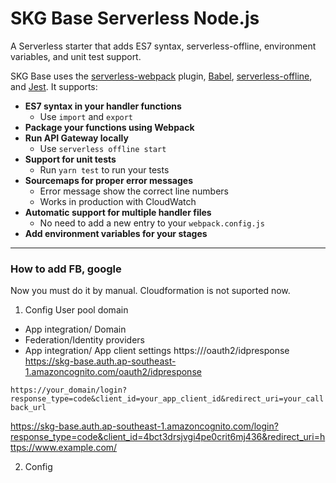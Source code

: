 # SKG Base Serverless Node.js

A Serverless starter that adds ES7 syntax, serverless-offline, environment variables, and unit test support.

SKG Base uses the [serverless-webpack](https://github.com/serverless-heaven/serverless-webpack) plugin, [Babel](https://babeljs.io), [serverless-offline](https://github.com/dherault/serverless-offline), and [Jest](https://facebook.github.io/jest/). It supports:

- **ES7 syntax in your handler functions**
  - Use `import` and `export`
- **Package your functions using Webpack**
- **Run API Gateway locally**
  - Use `serverless offline start`
- **Support for unit tests**
  - Run `yarn test` to run your tests
- **Sourcemaps for proper error messages**
  - Error message show the correct line numbers
  - Works in production with CloudWatch
- **Automatic support for multiple handler files**
  - No need to add a new entry to your `webpack.config.js`
- **Add environment variables for your stages**

---

### How to add FB, google
Now you must do it by manual. Cloudformation is not suported now.
1. Config User pool domain

  - App integration/ Domain
  - Federation/Identity providers
  - App integration/ App client settings
  https://<your-user-pool-domain>/oauth2/idpresponse
  https://skg-base.auth.ap-southeast-1.amazoncognito.com/oauth2/idpresponse

```https://your_domain/login?response_type=code&client_id=your_app_client_id&redirect_uri=your_callback_url```

  https://skg-base.auth.ap-southeast-1.amazoncognito.com/login?response_type=code&client_id=4bct3drsjvgi4pe0crit6mj436&redirect_uri=https://www.example.com/


2. Config

